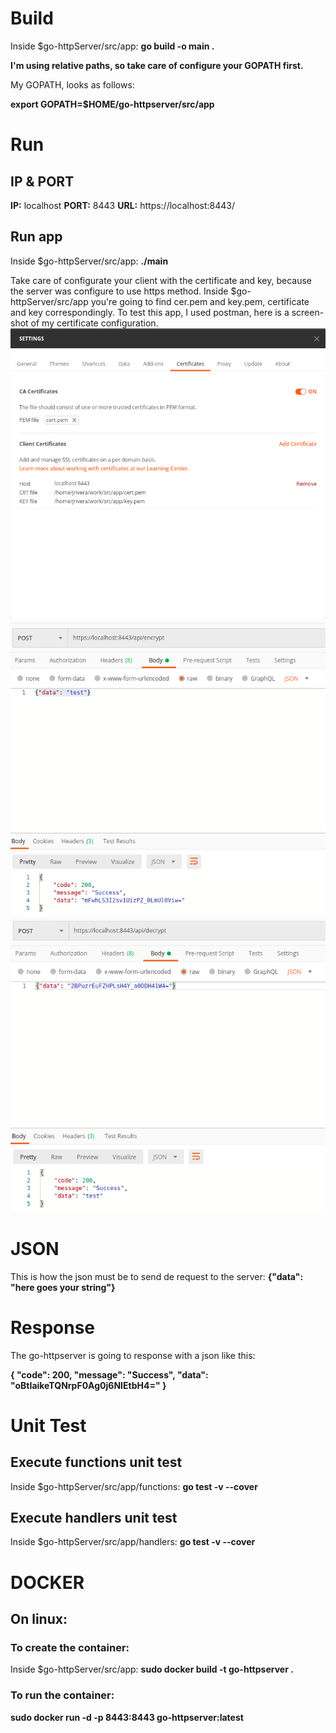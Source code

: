 # **Build**
Inside $go-httpServer/src/app: **go build -o main .**

**I'm using relative paths, so take care of configure your GOPATH first.**

My GOPATH, looks as follows:

**export GOPATH=$HOME/go-httpserver/src/app**

# **Run**
## **IP & PORT**
**IP:** localhost
**PORT:** 8443
**URL:** https://localhost:8443/
## **Run app**
Inside $go-httpServer/src/app: **./main**

Take care of configurate your client with the certificate and key, because the server was configure to use https method. 
Inside $go-httpServer/src/app you're going to find cer.pem and key.pem, certificate and key correspondingly.
To test this app, I used postman, here is a screen-shot of my certificate configuration.
![](./img/postman_ca.png)
![](./img/postman_test_encrypt.png)
![](./img/postman_test_decrypt.png)

# **JSON**

This is how the json must be to send de request to the server:
**{"data": "here goes your string"}**

# **Response**
The go-httpserver is going to response with a json like this:

**{
    "code": 200,
    "message": "Success",
    "data": "oBtIaikeTQNrpF0Ag0j6NIEtbH4="
}**


# **Unit Test**

## **Execute functions unit test**

Inside $go-httpServer/src/app/functions: **go test -v --cover**

## **Execute handlers unit test**

Inside $go-httpServer/src/app/handlers: **go test -v --cover**

# **DOCKER** 
## **On linux:**
### **To create the container:**
Inside $go-httpServer/src/app: **sudo docker build -t go-httpserver .**

### **To run the container:**
**sudo docker run -d -p 8443:8443 go-httpserver:latest**


